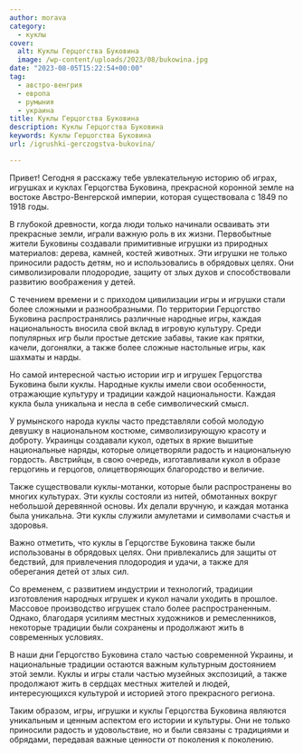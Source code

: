 ```yaml
---
author: morava
category:
  - куклы
cover:
  alt: Куклы Герцогства Буковина
  image: /wp-content/uploads/2023/08/bukowina.jpg
date: "2023-08-05T15:22:54+00:00"
tag:
  - австро-венгрия
  - европа
  - румыния
  - украина
title: Куклы Герцогства Буковина
description: Куклы Герцогства Буковина
keywords: Куклы Герцогства Буковина
url: /igrushki-gerczogstva-bukovina/

---
```

Привет! Сегодня я расскажу тебе увлекательную историю об играх, игрушках и куклах Герцогства Буковина, прекрасной коронной земле на востоке Австро-Венгерской империи, которая существовала с 1849 по 1918 годы.

В глубокой древности, когда люди только начинали осваивать эти прекрасные земли, играли важную роль в их жизни. Первобытные жители Буковины создавали примитивные игрушки из природных материалов: дерева, камней, костей животных. Эти игрушки не только приносили радость детям, но и использовались в обрядовых целях. Они символизировали плодородие, защиту от злых духов и способствовали развитию воображения у детей.

С течением времени и с приходом цивилизации игры и игрушки стали более сложными и разнообразными. По территории Герцогство Буковина распространялись различные народные игры, каждая национальность вносила свой вклад в игровую культуру. Среди популярных игр были простые детские забавы, такие как прятки, качели, догонялки, а также более сложные настольные игры, как шахматы и нарды.

Но самой интересной частью истории игр и игрушек Герцогства Буковина были куклы. Народные куклы имели свои особенности, отражающие культуру и традиции каждой национальности. Каждая кукла была уникальна и несла в себе символический смысл.

У румынского народа куклы часто представляли собой молодую девушку в национальном костюме, символизирующую красоту и доброту. Украинцы создавали кукол, одетых в яркие вышитые национальные наряды, которые олицетворяли радость и национальную гордость. Австрийцы, в свою очередь, изготавливали кукол в образе герцогинь и герцогов, олицетворяющих благородство и величие.

Также существовали куклы-мотанки, которые были распространены во многих культурах. Эти куклы состояли из нитей, обмотанных вокруг небольшой деревянной основы. Их делали вручную, и каждая мотанка была уникальна. Эти куклы служили амулетами и символами счастья и здоровья.

Важно отметить, что куклы в Герцогстве Буковина также были использованы в обрядовых целях. Они привлекались для защиты от бедствий, для привлечения плодородия и удачи, а также для оберегания детей от злых сил.

Со временем, с развитием индустрии и технологий, традиции изготовления народных игрушек и кукол начали уходить в прошлое. Массовое производство игрушек стало более распространенным. Однако, благодаря усилиям местных художников и ремесленников, некоторые традиции были сохранены и продолжают жить в современных условиях.

В наши дни Герцогство Буковина стало частью современной Украины, и национальные традиции остаются важным культурным достоянием этой земли. Куклы и игры стали частью музейных экспозиций, а также продолжают жить в сердцах местных жителей и людей, интересующихся культурой и историей этого прекрасного региона.

Таким образом, игры, игрушки и куклы Герцогства Буковина являются уникальным и ценным аспектом его истории и культуры. Они не только приносили радость и удовольствие, но и были связаны с традициями и обрядами, передавая важные ценности от поколения к поколению.
